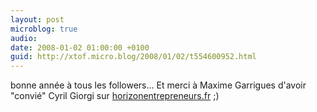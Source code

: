 ```yaml
---
layout: post
microblog: true
audio: 
date: 2008-01-02 01:00:00 +0100
guid: http://xtof.micro.blog/2008/01/02/t554600952.html
---
```

bonne année à tous les followers... Et merci à Maxime Garrigues d'avoir "convié" Cyril Giorgi sur [horizonentrepreneurs.fr](http://horizonentrepreneurs.fr) ;)
